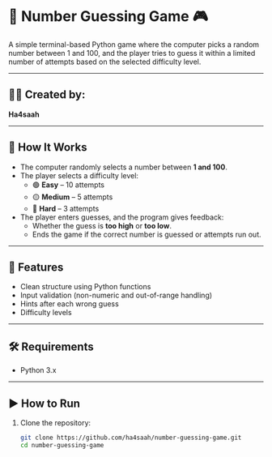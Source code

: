 # 🎯 Number Guessing Game 🎮

A simple terminal-based Python game where the computer picks a random number between 1 and 100, and the player tries to guess it within a limited number of attempts based on the selected difficulty level.

---

## 👩‍💻 Created by:
**Ha4saah**

---

## 🚀 How It Works

- The computer randomly selects a number between **1 and 100**.
- The player selects a difficulty level:
  - 🟢 **Easy** – 10 attempts
  - 🟡 **Medium** – 5 attempts
  - 🔴 **Hard** – 3 attempts
- The player enters guesses, and the program gives feedback:
  - Whether the guess is **too high** or **too low**.
  - Ends the game if the correct number is guessed or attempts run out.

---

## 🧠 Features

- Clean structure using Python functions
- Input validation (non-numeric and out-of-range handling)
- Hints after each wrong guess
- Difficulty levels

---

## 🛠️ Requirements

- Python 3.x

---

## ▶️ How to Run

1. Clone the repository:
   ```bash
   git clone https://github.com/ha4saah/number-guessing-game.git
   cd number-guessing-game
